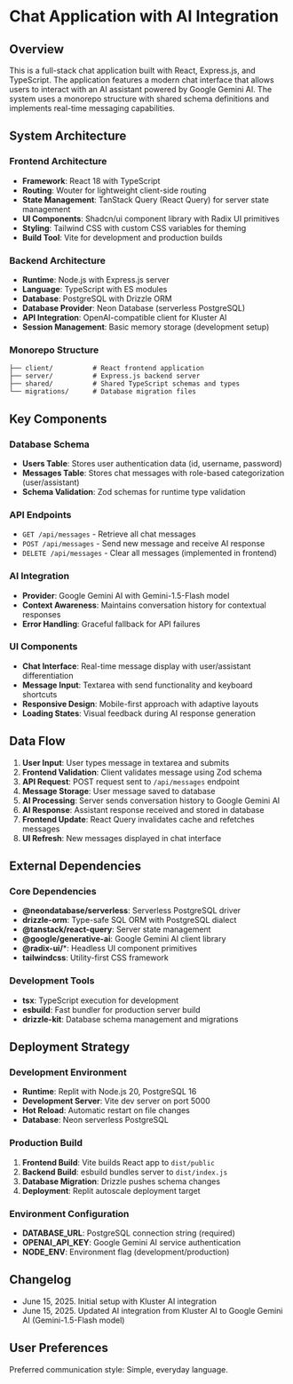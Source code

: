 # Chat Application with AI Integration

## Overview

This is a full-stack chat application built with React, Express.js, and TypeScript. The application features a modern chat interface that allows users to interact with an AI assistant powered by Google Gemini AI. The system uses a monorepo structure with shared schema definitions and implements real-time messaging capabilities.

## System Architecture

### Frontend Architecture
- **Framework**: React 18 with TypeScript
- **Routing**: Wouter for lightweight client-side routing
- **State Management**: TanStack Query (React Query) for server state management
- **UI Components**: Shadcn/ui component library with Radix UI primitives
- **Styling**: Tailwind CSS with custom CSS variables for theming
- **Build Tool**: Vite for development and production builds

### Backend Architecture
- **Runtime**: Node.js with Express.js server
- **Language**: TypeScript with ES modules
- **Database**: PostgreSQL with Drizzle ORM
- **Database Provider**: Neon Database (serverless PostgreSQL)
- **API Integration**: OpenAI-compatible client for Kluster AI
- **Session Management**: Basic memory storage (development setup)

### Monorepo Structure
```
├── client/          # React frontend application
├── server/          # Express.js backend server
├── shared/          # Shared TypeScript schemas and types
└── migrations/      # Database migration files
```

## Key Components

### Database Schema
- **Users Table**: Stores user authentication data (id, username, password)
- **Messages Table**: Stores chat messages with role-based categorization (user/assistant)
- **Schema Validation**: Zod schemas for runtime type validation

### API Endpoints
- `GET /api/messages` - Retrieve all chat messages
- `POST /api/messages` - Send new message and receive AI response
- `DELETE /api/messages` - Clear all messages (implemented in frontend)

### AI Integration
- **Provider**: Google Gemini AI with Gemini-1.5-Flash model
- **Context Awareness**: Maintains conversation history for contextual responses
- **Error Handling**: Graceful fallback for API failures

### UI Components
- **Chat Interface**: Real-time message display with user/assistant differentiation
- **Message Input**: Textarea with send functionality and keyboard shortcuts
- **Responsive Design**: Mobile-first approach with adaptive layouts
- **Loading States**: Visual feedback during AI response generation

## Data Flow

1. **User Input**: User types message in textarea and submits
2. **Frontend Validation**: Client validates message using Zod schema
3. **API Request**: POST request sent to `/api/messages` endpoint
4. **Message Storage**: User message saved to database
5. **AI Processing**: Server sends conversation history to Google Gemini AI
6. **AI Response**: Assistant response received and stored in database
7. **Frontend Update**: React Query invalidates cache and refetches messages
8. **UI Refresh**: New messages displayed in chat interface

## External Dependencies

### Core Dependencies
- **@neondatabase/serverless**: Serverless PostgreSQL driver
- **drizzle-orm**: Type-safe SQL ORM with PostgreSQL dialect
- **@tanstack/react-query**: Server state management
- **@google/generative-ai**: Google Gemini AI client library
- **@radix-ui/***: Headless UI component primitives
- **tailwindcss**: Utility-first CSS framework

### Development Tools
- **tsx**: TypeScript execution for development
- **esbuild**: Fast bundler for production server build
- **drizzle-kit**: Database schema management and migrations

## Deployment Strategy

### Development Environment
- **Runtime**: Replit with Node.js 20, PostgreSQL 16
- **Development Server**: Vite dev server on port 5000
- **Hot Reload**: Automatic restart on file changes
- **Database**: Neon serverless PostgreSQL

### Production Build
1. **Frontend Build**: Vite builds React app to `dist/public`
2. **Backend Build**: esbuild bundles server to `dist/index.js`
3. **Database Migration**: Drizzle pushes schema changes
4. **Deployment**: Replit autoscale deployment target

### Environment Configuration
- **DATABASE_URL**: PostgreSQL connection string (required)
- **OPENAI_API_KEY**: Google Gemini AI service authentication
- **NODE_ENV**: Environment flag (development/production)

## Changelog
- June 15, 2025. Initial setup with Kluster AI integration
- June 15, 2025. Updated AI integration from Kluster AI to Google Gemini AI (Gemini-1.5-Flash model)

## User Preferences

Preferred communication style: Simple, everyday language.